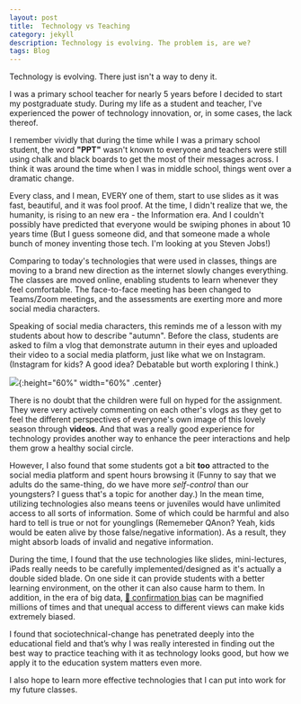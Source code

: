 ```yaml
---
layout: post
title:  Technology vs Teaching
category: jekyll
description: Technology is evolving. The problem is, are we?
tags: Blog
---
```


Technology is evolving. There just isn't a way to deny it.

I was a primary school teacher for nearly 5 years before I decided to start my postgraduate study.
During my life as a student and teacher, I've experienced the power of technology innovation, or, in some cases, the lack thereof.

I remember vividly that during the time while I was a primary school student, the word __"PPT"__ wasn't known to everyone and teachers were still using chalk and black boards to get the most of their messages across.
I think it was around the time when I was in middle school, things went over a dramatic change.

Every class, and I mean, EVERY one of them, start to use slides as it was fast, beautiful, and it was fool proof.
At the time, I didn't realize that we, the humanity, is rising to an new era - the Information era.
And I couldn't possibly have predicted that everyone would be swiping phones in about 10 years time (But I guess someone did, and that someone made a whole bunch of money inventing those tech. I'm looking at you Steven Jobs!)

Comparing to today's technologies that were used in classes, things are moving to a brand new direction as the internet slowly changes everything.
The classes are moved online, enabling students to learn whenever they feel comfortable. The face-to-face meeting has been changed to Teams/Zoom meetings, and the assessments are exerting more and more social media characters.

Speaking of social media characters, this reminds me of a lesson with my students about how to describe "autumn".
Before the class, students are asked to film a vlog that demonstrate autumn in their eyes and uploaded their video to a social media platform, just like what we on Instagram. (Instagram for kids? A good idea? Debatable but worth exploring I think.)

![]({{site.baseurl}}/assets/img/post_img/2021-10-01-img1.jpeg){:height="60%" width="60%" .center}

There is no doubt that the children were full on hyped for the assignment.
They were very actively commenting on each other's vlogs as they get to feel the different perspectives of everyone's own image of this lovely season through __videos__.
And that was a really good experience for technology provides another way to enhance the peer interactions and help them grow a healthy social circle.

However, I also found that some students got a bit __too__ attracted to the social media platform and spent hours browsing it (Funny to say that we adults do the same-thing, do we have more *self-control* than our youngsters? I guess that's a topic for another day.)
In the mean time, utilizing technologies also means teens or juveniles would have unlimited access to all sorts of information.
Some of which could be harmful and also hard to tell is true or not for younglings (Rememeber QAnon? Yeah, kids would be eaten alive by those false/negative information).
As a result, they might absorb loads of invalid and negative information.

During the time, I found that the use technologies like slides, mini-lectures, iPads really needs to be carefully implemented/designed as it's actually a double sided blade.
On one side it can provide students with a better learning environment, on the other it can also cause harm to them.
In addition, in the era of big data, [:link: confirmation bias](https://en.wikipedia.org/wiki/Confirmation_bias) can be magnified millions of times and that unequal access to different views can make kids extremely biased.


I found that sociotechnical-change has penetrated deeply into the educational field and that’s why I was really interested in finding out the best way to practice teaching with it as technology looks good, but how we apply it to the education system matters even more.

I also hope to learn more effective technologies that I can put into work for my future classes.
